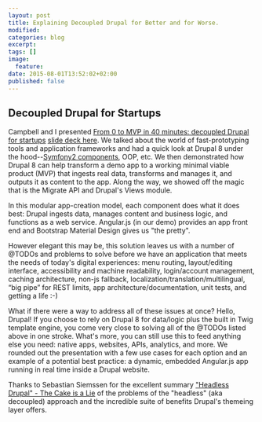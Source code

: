 ```yaml
---
layout: post
title: Explaining Decoupled Drupal for Better and for Worse.
modified:
categories: blog
excerpt:
tags: []
image:
  feature:
date: 2015-08-01T13:52:02+02:00
published: false
---
```


## Decoupled Drupal for Startups

Campbell and I presented [From 0 to MVP in 40 minutes: decoupled Drupal for startups](http://www.phpconference.nl/schedule#conference-day-2/0-mvp-40-minutes-decoupled-drupal-startups) [slide deck here](http://www.slideshare.net/horncologne/0to-mvp-dutchphpcon). We talked about the world of fast-prototyping tools and application frameworks and had a quick look at Drupal 8 under the hood--[Symfony2 components](http://symfony.com/projects/drupal), OOP, etc. We then demonstrated how Drupal 8 can help transform a demo app to a working minimal viable product (MVP) that ingests real data, transforms and manages it, and outputs it as content to the app. Along the way, we showed off the magic that is the Migrate API and Drupal's Views module.

In this modular app-creation model, each component does what it does best: Drupal ingests data, manages content and business logic, and functions as a web service. Angular.js (in our demo) provides an app front end and Bootstrap Material Design gives us "the pretty".

However elegant this may be, this solution leaves us with a number of @TODOs and problems to solve before we have an application that meets the needs of today's digital experiences: menu routing, layout/editing interface, accessibility and machine readability, login/account management, caching architecture, non-js fallback, localization/translation/multilingual, “big pipe” for REST limits, app architecture/documentation, unit tests, and getting a life :-)

What if there were a way to address all of these issues at once? Hello, Drupal! If you choose to rely on Drupal 8 for data/logic plus the built in Twig template engine, you come very close to solving all of the @TODOs listed above in one stroke. What's more, you can still use this to feed anything else you need: native apps, websites, APIs, analytics, and more. We rounded out the presentation with a few use cases for each option and an example of a potential best practice: a dynamic, embedded Angular.js app running in real time inside a Drupal website.

Thanks to Sebastian Siemssen for the excellent summary ["Headless Drupal" - The Cake is a Lie](http://www.zensations.at/blog/headless-drupal-cake-lie) of the problems of the "headless" (aka decoupled) approach and the incredible suite of benefits Drupal's themeing layer offers.